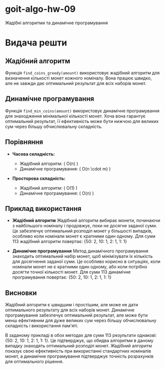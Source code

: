 # goit-algo-hw-09
Жадібні алгоритми та динамічне програмування

# Видача решти

## Жадібний алгоритм

Функція `find_coins_greedy(amount)` використовує жадібний алгоритм для визначення кількості монет кожного номіналу. Вона працює швидко, але не завжди дає оптимальний результат для всіх наборів монет.

## Динамічне програмування

Функція `find_min_coins(amount)` використовує динамічне програмування для знаходження мінімальної кількості монет. Хоча вона гарантує оптимальний результат, її ефективність може бути нижчою для великих сум через більшу обчислювальну складність.

## Порівняння

- **Часова складність:**
  - Жадібний алгоритм: \( O(n) \)
  - Динамічне програмування: \( O(n \cdot m) \)

- **Просторова складність:**
  - Жадібний алгоритм: \( O(1) \)
  - Динамічне програмування: \( O(n) \)

## Приклад використання 

- **Жадібний алгоритм**
Жадібний алгоритм вибирає монети, починаючи з найбільшого номіналу і продовжує, поки не досягне заданої суми. Це забезпечує оптимальний розподіл монет у більшості випадків, особливо коли номінали монет є кратними один одному.
Для суми 113 жадібний алгоритм повертає:
{50: 2, 10: 1, 2: 1, 1: 1}

- **Динамічне програмування**
Метод динамічного програмування знаходить оптимальний набір монет, щоб мінімізувати їх кількість для досягнення заданої суми. Це особливо корисно в ситуаціях, коли номінали монет не є кратними один одному, або коли потрібно досягти точної кількості монет.
Для суми 113 динамічне програмування повертає:
{50: 2, 10: 1, 2: 1, 1: 1}

## Висновки

Жадібний алгоритм є швидшим і простішим, але може не дати оптимального результату для всіх наборів монет. Динамічне програмування забезпечує оптимальний результат, але може бути менш ефективним для дуже великих сум через більшу обчислювальну складність і використання пам'яті.

В заданому прикладі в обох методах для суми 113 результати однакові: {50: 2, 10: 1, 2: 1, 1: 1}. Це підтверджує, що обидва алгоритми в даному випадку знаходять оптимальний розподіл монет. Жадібний алгоритм показує свою ефективність при використанні стандартних номіналів монет, а динамічне програмування підтверджує точність розрахунків для оптимального рішення.

